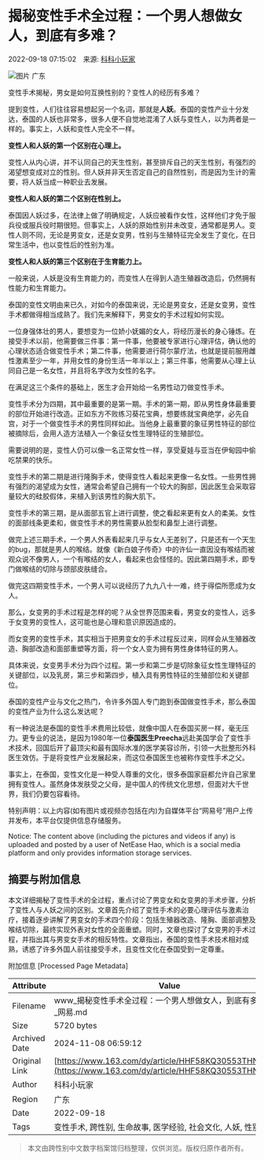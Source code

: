 # 揭秘变性手术全过程：一个男人想做女人，到底有多难？

2022-09-18 07:15:02　来源: [科科小玩家](https://www.163.com/dy/media/T1661766848533.html) 

![图片](https://static.ws.126.net/163/f2e/dy_media/dy_media/static/images/ipLocation.f6d00eb.svg) 广东

变性手术揭秘，男女是如何互换性别的？变性人的经历有多难？

提到变性，人们往往容易想起另一个名词，那就是**人妖**。泰国的变性产业十分发达，泰国的人妖也非常多，很多人便不自觉地混淆了人妖与变性人，以为两者是一样的。事实上，人妖和变性人完全不一样。

**变性人和人妖的第一个区别在心理上。**

变性人从内心讲，并不认同自己的天生性别，甚至排斥自己的天生性别，有强烈的渴望想变成对立的性别。但人妖并非天生否定自己的自然性别，而是因为生计的需要，将人妖当成一种职业去发展。

**变性人和人妖的第二个区别在性别上。**

泰国因人妖过多，在法律上做了明确规定，人妖应被看作女性，这样他们才免于服兵役或服兵役时期很短。但事实上，人妖的原始性别并未改变，通常都是男人。变性人则不同，无论是男变女，还是女变男，性别与生殖特征完全发生了变化，在日常生活中，也以变性后的性别为准。

**变性人和人妖的第三个区别在于生育能力上。**

一般来说，人妖是没有生育能力的，而变性人在得到人造生殖器改造后，仍然拥有性能力和生育能力。

泰国的变性文明由来已久，对如今的泰国来说，无论是男变女，还是女变男，变性手术都做得相当成熟了。我们先来解释下，男变女的手术过程如何实现。

一位身强体壮的男人，要想变为一位娇小妩媚的女人，将经历漫长的身心锤炼。在接受手术以前，他需要做三件事：第一件事，他要被专家进行心理评估，确认他的心理状态适合做变性手术；第二件事，他需要进行荷尔蒙疗法，也就是提前服用雌性激素至少一年，并用女性的身份生活一年半以上；第三件事，他需要从心理上认同自己是一名女性，并且将名字改为女性的名字。

在满足这三个条件的基础上，医生才会开始给一名男性动刀做变性手术。

变性手术分为四期，其中最重要的是第一期。手术的第一期，即从男性身体最重要的部位开始进行改造。正如东方不败练习葵花宝典，想要练就宝典绝学，必先自宫，对于一个做变性手术的男性同样如此。当他身上最重要的象征男性特征的部位被摘除后，会用人造方法植入一个象征女性生理特征的生殖部位。

需要说明的是，变性人仍可以像一名正常女性一样，享受夏娃与亚当在伊甸园中偷吃禁果的快乐。

变性手术的第二期是进行隆胸手术，使得变性人看起来更像一名女性。一些男性拥有强烈的渴望成为女性，通常会希望自己拥有一个较大的胸部，因此医生会采取容量较大的硅胶假体，来植入到该男性的胸大肌下。

变性手术的第三期，是从面部五官上进行调整，使之看起来更有女人的柔美。女性的面部线条更柔和，做变性手术的男性需要从脸型和鼻型上进行调整。

做完上述三期手术，一个男人外表看起来几乎与女人无差别了，只是还有一个天生的bug，那就是男人的喉结。就像《新白娘子传奇》中的许仙一直因没有喉结而被观众说不像男人，一个有喉结的女人，看起来也会怪怪的。因此第四期手术，即专门做喉结的切除与颈部皮肤缝合。

做完这四期变性手术，一个男人可以说经历了九九八十一难，终于得偿所愿成为女人。

那么，女变男的手术过程是怎样的呢？从全世界范围来看，男变女的变性人，远多于女变男的变性人，这可能也是心理和意识原因造成的。

而女变男的变性手术，其实相当于把男变女的手术过程反过来，同样会从生殖器改造、胸部改造和面部重塑等方面，将一个女人变为拥有男性身体特征的男人。

具体来说，女变男手术分为四个过程。第一步和第二步是切除象征女性生理特征的关键部位，以及乳房，第三步和第四步，植入具有男性特征的生殖部位和关键部位。

泰国的变性产业与文化之热门，令许多外国人专门跑到泰国做变性手术，那么泰国的变性产业为什么这么发达呢？

有一种说法是泰国的变性手术费用比较低，就像中国人在泰国买房一样，毫无压力。更专业的说法，是因为1980年一位**泰国医生Preecha**远赴美国学会了变性手术技术，回国后开了最顶尖和最有国际水准的医学美容诊所，引领一大批整形外科医生效仿。于是将变性产业发展起来，而这位泰国医生也被称作变性手术之父。

事实上，在泰国，变性文化是一种受人尊重的文化，很多泰国家庭都允许自己家里拥有变性人。虽然身体发肤受之父母，是中国人的传统文化思想，但面对大千世界，我们仍要包容看待。

特别声明：以上内容(如有图片或视频亦包括在内)为自媒体平台“网易号”用户上传并发布，本平台仅提供信息存储服务。

Notice: The content above (including the pictures and videos if any) is uploaded and posted by a user of NetEase Hao, which is a social media platform and only provides information storage services.

## 摘要与附加信息

<!-- tcd_abstract -->
本文详细揭秘了变性手术的全过程，重点讨论了男变女和女变男的手术步骤，分析了变性人与人妖之间的区别。文章首先介绍了变性手术的必要心理评估与激素治疗，接着逐步讲解了男变女的手术四个阶段：包括生殖器改造、隆胸、面部调整及喉结切除，最终实现外表对女性的全面重塑。同时，文章也探讨了女变男的手术过程，并指出其与男变女手术的相反特性。文章指出，泰国的变性手术技术相对成熟，诱惑了许多外国人前往接受手术，且变性文化在泰国受到一定尊重。
<!-- tcd_abstract_end -->

附加信息 [Processed Page Metadata]

| Attribute       | Value                                  |
|-----------------|----------------------------------------|
| Filename        | www_揭秘变性手术全过程：一个男人想做女人，到底有多难？_-_网易.md                             |
| Size            | 5720 bytes                           |
| Archived Date   | 2024-11-08 06:59:12                             |
| Original Link   | [https://www.163.com/dy/article/HHF58KQ30553THN1.html](https://www.163.com/dy/article/HHF58KQ30553THN1.html)                       |
| Author          | 科科小玩家                               |
| Region          | 广东                               |
| Date            | 2022-09-18                                 |
| Tags            | 变性手术, 跨性别, 生命故事, 医学经验, 社会文化, 人妖, 性别认同                                 |
>
> 本文由跨性别中文数字档案馆归档整理，仅供浏览。版权归原作者所有。
>